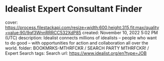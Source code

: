 # Idealist Expert Consultant Finder

cover: https://process.filestackapi.com/resize=width:600,height:315,fit:max/quality=value:90/9qf3WnnRRRCC532XdP85
created: November 10, 2022 5:02 PM (UTC)
description: Idealist connects millions of idealists – people who want to do good – with opportunities for action and collaboration all over the world.
folder: BOOKMRKS-MTHRFCKR / SEARCH PARTY MTHRFCKR! / Expert Search
tags: Search
url: https://www.idealist.org/en?type=JOB